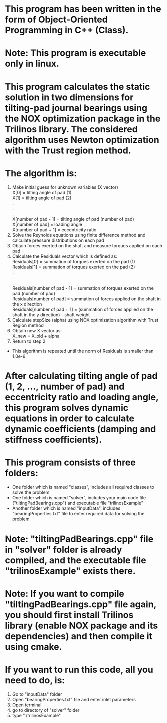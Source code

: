 
# This program has been written in the form of Object-Oriented Programming in C++ (Class).

# Note: This program is executable only in linux.

# This program calculates the static solution in two dimensions for tilting-pad journal bearings using the NOX optimization package in the Trilinos library. The considered algorithm uses Newton optimization with the Trust region method.

# The algorithm is:
  1. Make initial guess for unknown variables (X vector)  
     X[0] = tilting angle of pad (1)  
     X[1] = tilting angle of pad (2)  
     .  
     .  
     .  
     X[number of pad - 1] = tilting angle of pad (number of pad)  
     X[number of pad] = loading angle  
     X[number of pad + 1] = eccentricity ratio 
  2. Solve the Reynolds equations using finite difference method and calculate pressure distributions on each pad
  3. Obtain forces exerted on the shaft and measure torques applied on each pad
  4. Calculate the Residuals vector which is defined as:  
     Residuals[0] = summation of torques exerted on the pad (1)  
     Residuals[1] = summation of torques exerted on the pad (2)  
     .  
     .  
     .  
     Residuals[number of pad - 1] = summation of torques exerted on the pad (number of pad)  
     Residuals[number of pad] = summation of forces applied on the shaft in the x direction  
     Residuals[number of pad + 1] = (summation of forces applied on the shaft in the y direction) - shaft weight
  5. Calculate stepSize (alpha) using NOX optimization algorithm with Trust Region method
  6. Obtain new X vector as:  
     X_new = X_old + alpha
  7. Return to step 2
  * This algorithm is repeated until the norm of Residuals is smaller than 1.0e-6

# After calculating tilting angle of pad (1, 2, ..., number of pad) and eccentricity ratio and loading angle, this program solves dynamic equations in order to calculate dynamic coefficients (damping and stiffness coefficients).  

# This program consists of three folders: 
  * One folder which is named "classes", includes all required classes to solve the problem
  * One folder which is named "solver", includes your main code file ("tiltingPadBearings.cpp") and executable file "trilinosExample" 
  * Another folder which is named "inputData", includes "bearingProperties.txt" file to enter required data for solving the problem

# Note: "tiltingPadBearings.cpp" file in "solver" folder is already compiled, and the executable file "trilinosExample" exists there.

# Note: If you want to compile "tiltingPadBearings.cpp" file again, you should first install Trilinos library (enable NOX package and its dependencies) and then compile it using cmake.

# If you want to run this code, all you need to do, is:
  1. Go to "inputData" folder 
  2. Open "bearingProperties.txt" file and enter inlet parameters
  3. Open terminal
  4. go to directory of "solver" folder
  5. type "./trilinosExample"
